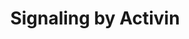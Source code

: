 ---
annotations:
- type: Pathway Ontology
  value: signaling pathway
authors:
- ReactomeTeam
- Anwesha
- Egonw
description: 'Activin was initially discovered as an activator of follicle stimulating
  hormone in the pituitary gland. It has since been shown to be an important participant
  in the differentiation of embryonic cells into mesodermal and endodermal layers.
  Activin binds the Activin receptor and triggers downstream events: phosphorylation
  of SMAD2 and SMAD3 followed by activation of gene expression (reviewed in Attisano
  et al. 1996, Willis et al. 1996, Chen et al. 2006, Hinck 2012).  Activins are dimers
  comprising activin A (INHBA:INHBA), activin AB (INHBA:INHBB), and activin B (INHBB:INHBB).
  Activin first binds the type II receptor (ACVR2A, ACVR2B) and this complex then
  interacts with the type I receptor (ACVR1B, ACVR1C) (Attisano et al. 1996). The
  type II receptor phosphorylates the type I receptor and then the phosphorylated
  type I receptor phosphorylates SMAD2 and SMAD3. Dimers of phosphorylated SMAD2/3
  bind SMAD4 and the resulting ternary complex enters the nucleus and activates target
  genes.  View original pathway at [http://www.reactome.org/PathwayBrowser/#DIAGRAM=1502540
  Reactome].'
last-edited: 2021-01-25
organisms:
- Homo sapiens
redirect_from:
- /index.php/Pathway:WP2791
- /instance/WP2791
schema-jsonld:
- '@context': https://schema.org/
  '@id': https://wikipathways.github.io/pathways/WP2791.html
  '@type': Dataset
  creator:
    '@type': Organization
    name: WikiPathways
  description: 'Activin was initially discovered as an activator of follicle stimulating
    hormone in the pituitary gland. It has since been shown to be an important participant
    in the differentiation of embryonic cells into mesodermal and endodermal layers.
    Activin binds the Activin receptor and triggers downstream events: phosphorylation
    of SMAD2 and SMAD3 followed by activation of gene expression (reviewed in Attisano
    et al. 1996, Willis et al. 1996, Chen et al. 2006, Hinck 2012).  Activins are
    dimers comprising activin A (INHBA:INHBA), activin AB (INHBA:INHBB), and activin
    B (INHBB:INHBB). Activin first binds the type II receptor (ACVR2A, ACVR2B) and
    this complex then interacts with the type I receptor (ACVR1B, ACVR1C) (Attisano
    et al. 1996). The type II receptor phosphorylates the type I receptor and then
    the phosphorylated type I receptor phosphorylates SMAD2 and SMAD3. Dimers of phosphorylated
    SMAD2/3 bind SMAD4 and the resulting ternary complex enters the nucleus and activates
    target genes.  View original pathway at [http://www.reactome.org/PathwayBrowser/#DIAGRAM=1502540
    Reactome].'
  keywords:
  - 'SMAD4 '
  - p-2S-SMAD2/3
  - AB,B:ACVR2A,B:ACVR1C
  - 'Activin Response Element '
  - ACVR2A,B
  - 'p-T175,S177,S179,S181,T194-ACVR1C '
  - Activin A,AB,B:FST
  - SMAD4
  - p-2S-SMAD2/3:SMAD4
  - SMAD2/3
  - AB,B:ACVR2A,B:p-ACVR1C
  - Activin A,AB,B
  - 'ACVR2A '
  - SMAD2,3:SMAD4:FOXH1:Activin Response Element
  - Activin Response
  - 'SMAD2 '
  - 'p-S465,S467-SMAD2 '
  - ADP
  - 'FST '
  - Activin A,AB,B:FSTL3
  - Activin:ACVR2A,B:p-ACVR1B,C
  - 'INHBB '
  - 'SMAD3 '
  - ACVR1B
  - A,AB,B:ACVR2A,B:ACVR1B
  - Element
  - A,AB,B:ACVR2A,B:p-ACVR1B
  - 'p-4S,T188,T206-ACVR1B '
  - 'FSTL3 '
  - ATP
  - 'ACVR2B '
  - 'INHBA '
  - Activin AB,B
  - 'p-S423,S425-SMAD3 '
  - 'ACVR1C '
  - FOXH1
  - 'ACVR1B '
  - Activin
  - FOXH1:DRAP1
  - 'DRAP1 '
  - FST
  - ACVR1C
  - 'FOXH1 '
  - FSTL3
  license: CC0
  name: Signaling by Activin
seo: CreativeWork
title: Signaling by Activin
wpid: WP2791
---